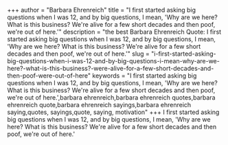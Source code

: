 +++
author = "Barbara Ehrenreich"
title = "I first started asking big questions when I was 12, and by big questions, I mean, 'Why are we here? What is this business? We're alive for a few short decades and then poof, we're out of here.'"
description = "the best Barbara Ehrenreich Quote: I first started asking big questions when I was 12, and by big questions, I mean, 'Why are we here? What is this business? We're alive for a few short decades and then poof, we're out of here.'"
slug = "i-first-started-asking-big-questions-when-i-was-12-and-by-big-questions-i-mean-why-are-we-here?-what-is-this-business?-were-alive-for-a-few-short-decades-and-then-poof-were-out-of-here"
keywords = "I first started asking big questions when I was 12, and by big questions, I mean, 'Why are we here? What is this business? We're alive for a few short decades and then poof, we're out of here.',barbara ehrenreich,barbara ehrenreich quotes,barbara ehrenreich quote,barbara ehrenreich sayings,barbara ehrenreich saying,quotes, sayings,quote, saying, motivation"
+++
I first started asking big questions when I was 12, and by big questions, I mean, 'Why are we here? What is this business? We're alive for a few short decades and then poof, we're out of here.'

